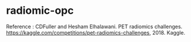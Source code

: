 # radiomic-opc
Reference : CDFuller and Hesham Elhalawani. PET radiomics challenges. https://kaggle.com/competitions/pet-radiomics-challenges, 2018. Kaggle.
